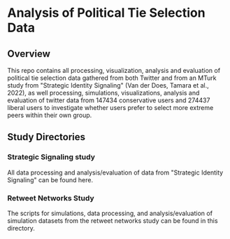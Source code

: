 # Analysis of Political Tie Selection Data

## Overview

This repo contains all processing, visualization, analysis and evaluation of political tie selection data gathered from both Twitter and from an MTurk study from "Strategic Identity Signaling" (Van der Does, Tamara et al., 2022), as well processing, simulations, visualizations, analysis and evaluation of twitter data from 147434 conservative users and 274437 liberal users to investigate whether users prefer to select more extreme peers within their own group.


## Study Directories

### Strategic Signaling study

All data processing and analysis/evaluation of data from "Strategic Identity Signaling" can be found here.

### Retweet Networks Study

The scripts for simulations, data processing, and analysis/evaluation of simulation datasets from the retweet networks study can be found in this directory.
